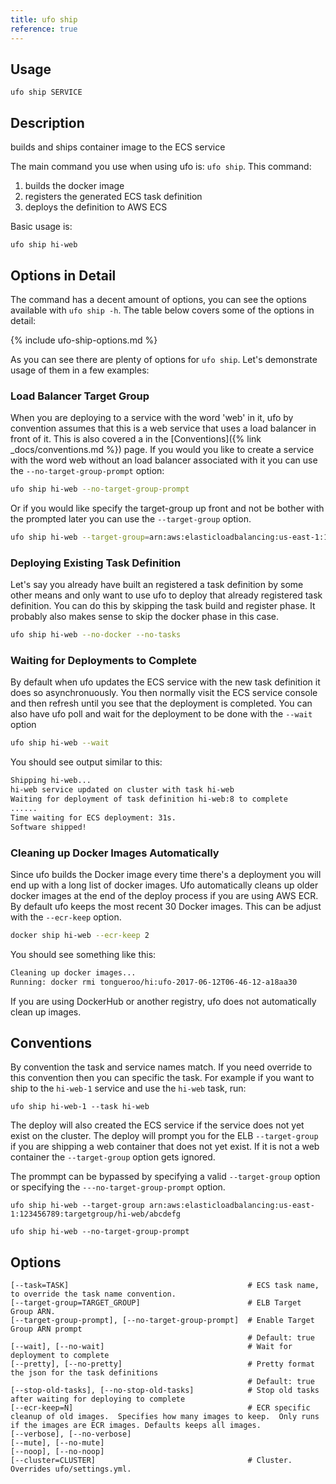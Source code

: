 ```yaml
---
title: ufo ship
reference: true
---
```


## Usage

    ufo ship SERVICE

## Description

builds and ships container image to the ECS service

The main command you use when using ufo is: `ufo ship`.  This command:

1. builds the docker image
2. registers the generated ECS task definition
3. deploys the definition to AWS ECS

Basic usage is:

    ufo ship hi-web

## Options in Detail

The command has a decent amount of options, you can see the options available with `ufo ship -h`.  The table below covers some of the options in detail:

{% include ufo-ship-options.md %}

As you can see there are plenty of options for `ufo ship`.  Let's demonstrate usage of them in a few examples:

### Load Balancer Target Group

When you are deploying to a service with the word 'web' in it, ufo by convention assumes that this is a web service that uses a load balancer in front of it.  This is also covered a in the [Conventions]({% link _docs/conventions.md %}) page.  If you would you like to create a service with the word web without an load balancer associated with it you can use the `--no-target-group-prompt` option:

```sh
ufo ship hi-web --no-target-group-prompt
```

Or if you would like specify the target-group up front and not be bother with the prompted later you can use the `--target-group` option.

```sh
ufo ship hi-web --target-group=arn:aws:elasticloadbalancing:us-east-1:12345689:targetgroup/hi-web/12345
```

### Deploying Existing Task Definition

Let's say you already have built an registered a task definition by some other means and only want to use ufo to deploy that already registered task definition. You can do this by skipping the task build and register phase. It probably also makes sense to skip the docker phase in this case.

```sh
ufo ship hi-web --no-docker --no-tasks
```

### Waiting for Deployments to Complete

By default when ufo updates the ECS service with the new task definition it does so asynchronuously. You then normally visit the ECS service console and then refresh until you see that the deployment is completed.  You can also have ufo poll and wait for the deployment to be done with the `--wait` option

```sh
ufo ship hi-web --wait
```

You should see output similar to this:

```sh
Shipping hi-web...
hi-web service updated on cluster with task hi-web
Waiting for deployment of task definition hi-web:8 to complete
......
Time waiting for ECS deployment: 31s.
Software shipped!
```

### Cleaning up Docker Images Automatically

Since ufo builds the Docker image every time there's a deployment you will end up with a long list of docker images.  Ufo automatically cleans up older docker images at the end of the deploy process if you are using AWS ECR.  By default ufo keeps the most recent 30 Docker images. This can be adjust with the `--ecr-keep` option.

```sh
docker ship hi-web --ecr-keep 2
```

You should see something like this:

```sh
Cleaning up docker images...
Running: docker rmi tongueroo/hi:ufo-2017-06-12T06-46-12-a18aa30
```

If you are using DockerHub or another registry, ufo does not automatically clean up images.

## Conventions

By convention the task and service names match. If you need override to this convention then you can specific the task.  For example if you want to ship to the `hi-web-1` service and use the `hi-web` task, run:

    ufo ship hi-web-1 --task hi-web

The deploy will also created the ECS service if the service does not yet exist on the cluster.  The deploy will prompt you for the ELB `--target-group` if you are shipping a web container that does not yet exist.  If it is not a web container the `--target-group` option gets ignored.

The prommpt can be bypassed by specifying a valid `--target-group` option or specifying the `---no-target-group-prompt` option.

    ufo ship hi-web --target-group arn:aws:elasticloadbalancing:us-east-1:123456789:targetgroup/hi-web/abcdefg

    ufo ship hi-web --no-target-group-prompt


## Options

```
[--task=TASK]                                        # ECS task name, to override the task name convention.
[--target-group=TARGET_GROUP]                        # ELB Target Group ARN.
[--target-group-prompt], [--no-target-group-prompt]  # Enable Target Group ARN prompt
                                                     # Default: true
[--wait], [--no-wait]                                # Wait for deployment to complete
[--pretty], [--no-pretty]                            # Pretty format the json for the task definitions
                                                     # Default: true
[--stop-old-tasks], [--no-stop-old-tasks]            # Stop old tasks after waiting for deploying to complete
[--ecr-keep=N]                                       # ECR specific cleanup of old images.  Specifies how many images to keep.  Only runs if the images are ECR images. Defaults keeps all images.
[--verbose], [--no-verbose]                          
[--mute], [--no-mute]                                
[--noop], [--no-noop]                                
[--cluster=CLUSTER]                                  # Cluster.  Overrides ufo/settings.yml.
```

